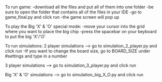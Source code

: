To run game:
    -download all the files and put all of them into one folder
    -be sure to open the folder that contains all of the files in your IDE
    -go to game_final.py and click run
    -the game screen will pop up

To play the Big 'X' & 'O' special mode:
    -move your cursor into the grid where you want to place the big chip
    -press the spacebar on your keyboard to put the big 'X'/'O'

To run simulations:
2 player simulations --> go to simulation_2_player.py and click run
    -If you want to change the board size, go to BOARD_SIZE under #settings and type in a number

3 player simulations --> go to simulation_3_player.py and click run

Big 'X' & 'O' simulations --> go to simulation_big_X_O.py and click run
